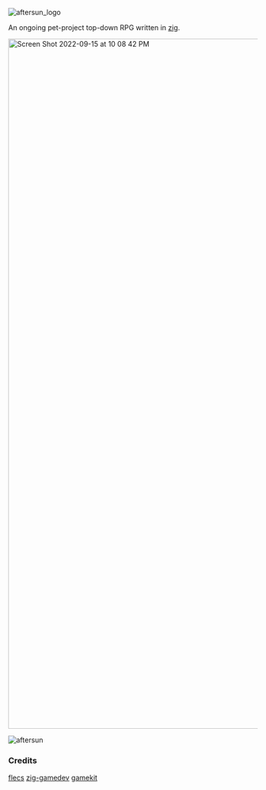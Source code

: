 ![aftersun_logo](https://user-images.githubusercontent.com/49629865/191372504-99704ce8-6e63-49f1-9e66-f5ec275070e5.png)


An ongoing pet-project top-down RPG written in [zig](https://ziglang.org).

<img width="1392" alt="Screen Shot 2022-09-15 at 10 08 42 PM" src="https://user-images.githubusercontent.com/49629865/190548552-0b85563f-7f74-44fa-b72d-9900a0ac300c.png">


![aftersun](https://user-images.githubusercontent.com/49629865/190548207-1c43328c-cb23-4e09-a5d4-cb8894e37d1c.gif)

### Credits
[flecs](https://github.com/SanderMertens/flecs)
[zig-gamedev](https://github.com/michal-z/zig-gamedev)
[gamekit](https://github.com/prime31/zig-gamekit)
